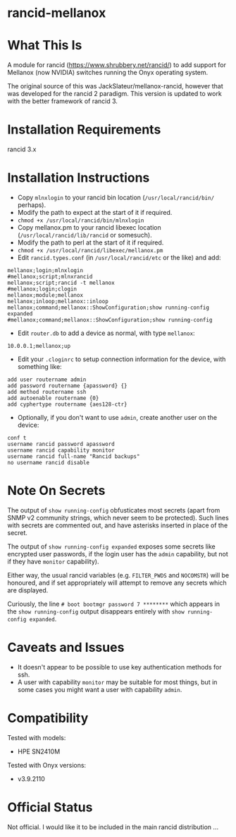 # rancid-mellanox

# What This Is

A module for rancid (https://www.shrubbery.net/rancid/) to add support for Mellanox (now NVIDIA) switches running the Onyx operating system.

The original source of this was JackSlateur/mellanox-rancid, however that was developed for the rancid 2 paradigm.
This version is updated to work with the better framework of rancid 3.

# Installation Requirements

rancid 3.x

# Installation Instructions

- Copy `mlnxlogin` to your rancid bin location (`/usr/local/rancid/bin/` perhaps).
- Modify the path to expect at the start of it if required.
- `chmod +x /usr/local/rancid/bin/mlnxlogin`
- Copy mellanox.pm to your rancid libexec location (`/usr/local/rancid/lib/rancid` or somesuch).
- Modify the path to perl at the start of it if required.
- `chmod +x /usr/local/rancid/libexec/mellanox.pm`
- Edit `rancid.types.conf` (in `/usr/local/rancid/etc` or the like) and add:
```
mellanox;login;mlnxlogin
#mellanox;script;mlnxrancid
mellanox;script;rancid -t mellanox
#mellanox;login;clogin
mellanox;module;mellanox
mellanox;inloop;mellanox::inloop
mellanox;command;mellanox::ShowConfiguration;show running-config expanded
#mellanox;command;mellanox::ShowConfiguration;show running-config
```
- Edit `router.db` to add a device as normal, with type `mellanox`:
```
10.0.0.1;mellanox;up
```
- Edit your `.cloginrc` to setup connection information for the device, with something like:
```
add user routername admin
add password routername {apassword} {}
add method routername ssh
add autoenable routername {0}
add cyphertype routername {aes128-ctr}
```
- Optionally, if you don't want to use `admin`, create another user on the device:
```
conf t
username rancid password apassword
username rancid capability monitor
username rancid full-name "Rancid backups"
no username rancid disable
```

# Note On Secrets

The output of `show running-config` obfusticates most secrets (apart from SNMP v2 community strings, which
never seem to be protected).  Such lines with secrets are commented out, and have asterisks inserted in place of the secret.

The output of `show running-config expanded` exposes some secrets like encrypted user passwords, if
the login user has the `admin` capability, but not if they have `monitor` capability).

Either way, the usual rancid variables (e.g. `FILTER_PWDS` and `NOCOMSTR`) will be honoured,
and if set appropriately will attempt to remove any secrets which are displayed.

Curiously, the line `# boot bootmgr password 7 ********` which appears in the
`show running-config` output disappears entirely with `show running-config expanded`.

# Caveats and Issues

- It doesn't appear to be possible to use key authentication methods for ssh.
- A user with capability `monitor` may be suitable for most things, but in some cases you might want a user with capability `admin`.

# Compatibility

Tested with models:

- HPE SN2410M

Tested with Onyx versions:

- v3.9.2110

# Official Status

Not official.  I would like it to be included in the main rancid distribution ...

